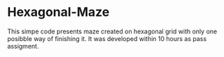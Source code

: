 # Hexagonal-Maze

This simpe code presents maze created on hexagonal grid with only one posibble way of finishing it. It was developed within 10 hours as pass assigment.

